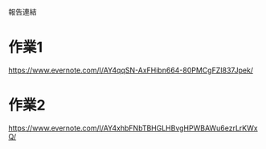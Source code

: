 報告連結
# 作業1 #
https://www.evernote.com/l/AY4qqSN-AxFHibn664-80PMCgFZI837Jpek/

# 作業2 # 
https://www.evernote.com/l/AY4xhbFNbTBHGLHBvgHPWBAWu6ezrLrKWxQ/
